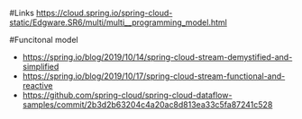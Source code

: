 #Links
https://cloud.spring.io/spring-cloud-static/Edgware.SR6/multi/multi__programming_model.html


#Funcitonal model
 * https://spring.io/blog/2019/10/14/spring-cloud-stream-demystified-and-simplified
 * https://spring.io/blog/2019/10/17/spring-cloud-stream-functional-and-reactive
 * https://github.com/spring-cloud/spring-cloud-dataflow-samples/commit/2b3d2b63204c4a20ac8d813ea33c5fa87241c528